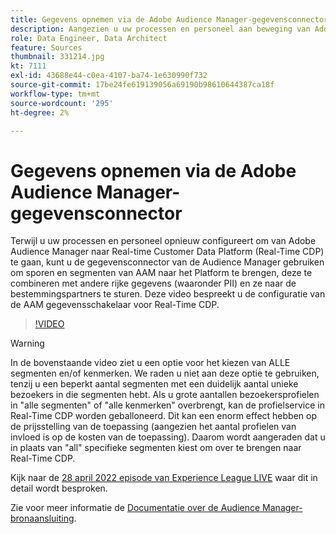 ```yaml
---
title: Gegevens opnemen via de Adobe Audience Manager-gegevensconnector
description: Aangezien u uw processen en personeel aan beweging van Adobe Audience Manager aan Real-time Customer Data Platform aanpast, kunt u de Verbinding van Gegevens van de Audience Manager gebruiken om eigenschappen en segmenten van AAM in het Platform te brengen, hen te combineren met andere rijke gegevens (met inbegrip van PII), en hen te verzenden naar bestemmingspartners. Deze video bespreekt u de configuratie van de Verbinding van Gegevens van de AAM voor Real-Time CDP.
role: Data Engineer, Data Architect
feature: Sources
thumbnail: 331214.jpg
kt: 7111
exl-id: 43688e44-c0ea-4107-ba74-1e630990f732
source-git-commit: 17be24fe619139056a69190b98610644387ca18f
workflow-type: tm+mt
source-wordcount: '295'
ht-degree: 2%

---
```


# Gegevens opnemen via de Adobe Audience Manager-gegevensconnector

Terwijl u uw processen en personeel opnieuw configureert om van Adobe Audience Manager naar Real-time Customer Data Platform (Real-Time CDP) te gaan, kunt u de gegevensconnector van de Audience Manager gebruiken om sporen en segmenten van AAM naar het Platform te brengen, deze te combineren met andere rijke gegevens (waaronder PII) en ze naar de bestemmingspartners te sturen. Deze video bespreekt u de configuratie van de AAM gegevensschakelaar voor Real-Time CDP.

>[!VIDEO](https://video.tv.adobe.com/v/331214/?quality=12&learn=on)

>[!WARNING]
>
>In de bovenstaande video ziet u een optie voor het kiezen van ALLE segmenten en/of kenmerken. We raden u niet aan deze optie te gebruiken, tenzij u een beperkt aantal segmenten met een duidelijk aantal unieke bezoekers in die segmenten hebt. Als u grote aantallen bezoekersprofielen in &quot;alle segmenten&quot; of &quot;alle kenmerken&quot; overbrengt, kan de profielservice in Real-Time CDP worden geballoneerd. Dit kan een enorm effect hebben op de prijsstelling van de toepassing (aangezien het aantal profielen van invloed is op de kosten van de toepassing). Daarom wordt aangeraden dat u in plaats van &quot;all&quot; specifieke segmenten kiest om over te brengen naar Real-Time CDP.
>
>Kijk naar de [28 april 2022 episode van Experience League LIVE](https://experienceleague.adobe.com/docs/experience-league-live-events/events/episodes/exl-live-episode-04-28-22.html?lang=nl) waar dit in detail wordt besproken.

Zie voor meer informatie de [Documentatie over de Audience Manager-bronaansluiting](https://experienceleague.adobe.com/docs/experience-platform/sources/connectors/adobe-applications/audience-manager.html).
